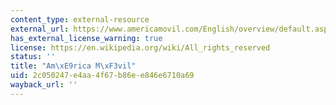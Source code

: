 ```yaml
---
content_type: external-resource
external_url: https://www.americamovil.com/English/overview/default.aspx
has_external_license_warning: true
license: https://en.wikipedia.org/wiki/All_rights_reserved
status: ''
title: "Am\xE9rica M\xF3vil"
uid: 2c050247-e4aa-4f67-b86e-e846e6710a69
wayback_url: ''
---
```

